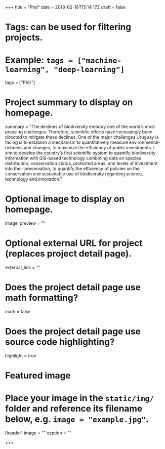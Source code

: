 +++
title = "Phd"
date = 2018-02-16T15:14:17Z
draft = false
  
# Tags: can be used for filtering projects.
# Example: `tags = ["machine-learning", "deep-learning"]`
tags = ["PhD"]
  
# Project summary to display on homepage.
summary = "The declines of biodiversity embody one of the world’s most pressing challenges. Therefore, scientific efforts have increasingly been directed to mitigate these declines. One of the major challenges Uruguay is facing is to establish a mechanism to quantitatively measure environmental-richness and changes, to maximize the efficiency of public investments. I aim to develop the country’s first scientific system to quantify biodiversity information with GIS-based technology combining data on species distribution, conservation status, protected areas, and levels of investment into their preservation, to quantify the efficiency of policies on the conservation and sustainable use of biodiversity regarding science, technology and innovation."
  
# Optional image to display on homepage.
  image_preview = ""
  
# Optional external URL for project (replaces project detail page).
external_link = ""
  
# Does the project detail page use math formatting?
math = false
  
# Does the project detail page use source code highlighting?
highlight = true
  
# Featured image
# Place your image in the `static/img/` folder and reference its filename below, e.g. `image = "example.jpg"`.
[header]
image = ""
caption = ""
  
+++
